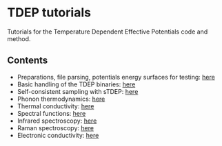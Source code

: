 # TDEP tutorials
Tutorials for the Temperature Dependent Effective Potentials code and method.

## Contents

- Preparations, file parsing, potentials energy surfaces for testing: [here](00_preparation/README.md)
- Basic handling of the TDEP binaries: [here](01_basics/README.md)
- Self-consistent sampling with sTDEP: [here](02_sampling/README.md)
- Phonon thermodynamics: [here](03_thermodynamics/README.md)
- Thermal conductivity: [here](04_thermal_conductivity/README.md)
- Spectral functions: [here](05_lineshape/README.md)
- Infrared spectroscopy: [here](06_Infrared/README.md)
- Raman spectroscopy: [here](07_Raman/README.md)
- Electronic conductivity: [here](08_electronic_conductivity/README.md)
